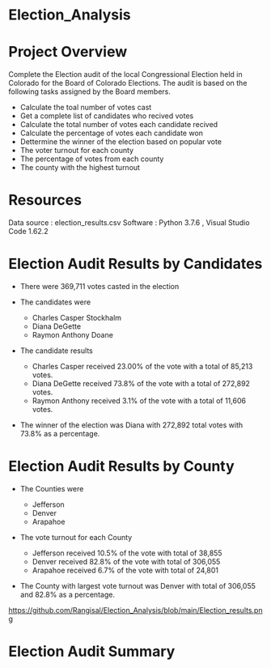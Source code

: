 # Election_Analysis
# Project Overview
Complete the Election audit of the local Congressional Election held in Colorado for the Board of Colorado Elections.
The audit is based on the following tasks assigned by the Board members. 
- Calculate the toal number of votes cast
- Get a complete list of candidates who recived votes 
- Calculate the total number of votes each candidate recived
- Calculate the percentage of votes each candidate won
- Dettermine the winner of the election based on popular vote
- The voter turnout for each county
- The percentage of votes from each county
- The county with the highest turnout

# Resources 
Data source : election_results.csv
Software : Python 3.7.6 , Visual Studio Code 1.62.2

# Election Audit Results by Candidates

- There were 369,711 votes casted in the election

- The candidates were
  - Charles Casper Stockhalm
  - Diana DeGette
  - Raymon Anthony Doane
  
- The candidate results
  - Charles Casper received 23.00% of the vote with a total of 85,213 votes.
  - Diana DeGette received 73.8% of the vote with a total of 272,892 votes.
  - Raymon Anthony received 3.1% of the vote with a total of 11,606 votes.
  
- The winner of the election was Diana with 272,892 total votes with 73.8% as a percentage.

# Election Audit Results by County

- The Counties were
  - Jefferson
  - Denver 
  - Arapahoe

- The vote turnout for each County
  - Jefferson received 10.5% of the vote with total of 38,855
  - Denver received 82.8% of the vote with total of 306,055
  - Arapahoe received 6.7% of the vote with total of 24,801 

- The County with largest vote turnout was Denver with total of 306,055 and 82.8% as a percentage.

https://github.com/Rangisal/Election_Analysis/blob/main/Election_results.png


# Election Audit Summary 



